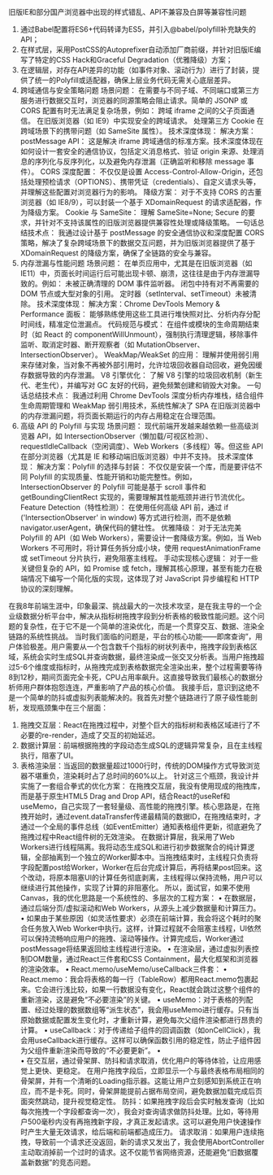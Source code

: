 旧版IE和部分国产浏览器中出现的样式错乱、API不兼容及白屏等兼容性问题
1.	通过Babel配置将ES6+代码转译为ES5，并引入@babel/polyfill补充缺失的API；
2.	在样式层，采用PostCSS的Autoprefixer自动添加厂商前缀，并针对旧版IE编写了特定的CSS Hack和Graceful Degradation（优雅降级）方案；
3.	在逻辑层，对存在API差异的功能（如事件对象、滚动行为）进行了封装，提供了统一的Polyfill或适配器，确保上层业务代码无需关心底层差异。
4.	跨域通信与安全策略问题
场景问题：
在需要与不同子域、不同端口或第三方服务进行数据交互时，浏览器的同源策略会阻止请求。简单的 JSONP 或 CORS 配置有时无法满足复杂场景，例如：
跨域 iframe 之间的父子页面通信。
在旧版浏览器（如 IE9）中实现安全的跨域请求。
处理第三方 Cookie 在跨域场景下的携带问题（如 SameSite 属性）。
技术深度体现：
解决方案：postMessage API： 这是解决 iframe 跨域通信的标准方案。技术深度体现在如何设计一套安全的通信协议，包括定义消息格式、验证 origin 来源、处理消息的序列化与反序列化，以及避免内存泄漏（正确监听和移除 message 事件）。
CORS 深度配置： 不仅仅是设置 Access-Control-Allow-Origin，还包括处理预检请求（OPTIONS）、携带凭证（credentials）、自定义请求头等，并理解这些配置对浏览器行为的影响。
降级方案： 对于不支持 CORS 的古董浏览器（如 IE8/9），可以封装一个基于 XDomainRequest 的请求适配器，作为降级方案。
Cookie 与 SameSite： 理解 SameSite=None; Secure 的要求，并针对不支持该属性的旧版浏览器提供兼容性处理或降级策略。
一句话总结技术点：
我通过设计基于 postMessage 的安全通信协议和深度配置 CORS 策略，解决了复杂跨域场景下的数据交互问题，并为旧版浏览器提供了基于 XDomainRequest 的降级方案，确保了全链路的安全与兼容。
2. 内存泄漏与性能问题
场景问题：
在单页应用中，尤其是在旧版浏览器（如 IE11）中，页面长时间运行后可能出现卡顿、崩溃，这往往是由于内存泄漏导致的。例如：
未被正确清理的 DOM 事件监听器。
闭包中持有对不再需要的 DOM 节点或大型对象的引用。
定时器（setInterval、setTimeout）未被清除。
技术深度体现：
解决方案：Chrome DevTools Memory & Performance 面板： 能够熟练使用这些工具进行堆快照对比、分析内存分配时间线，精准定位泄漏点。
代码规范与模式： 在组件或模块的生命周期结束时（如 React 的 componentWillUnmount），强制执行清理逻辑，移除事件监听、取消定时器、断开观察者（如 MutationObserver、IntersectionObserver）。
WeakMap/WeakSet 的应用： 理解并使用弱引用来存储对象，当对象不再被外部引用时，允许垃圾回收器自动回收，避免因缓存数据导致的内存泄漏。
V8 引擎优化： 了解 V8 引擎的垃圾回收机制（新生代、老生代），并编写对 GC 友好的代码，避免频繁创建和销毁大对象。
一句话总结技术点：
我通过利用 Chrome DevTools 深度分析内存堆栈，结合组件生命周期管理和 WeakMap 弱引用技术，系统性解决了 SPA 在旧版浏览器中的内存泄漏问题，将页面长期运行的内存占用稳定在合理范围。
3. 高级 API 的 Polyfill 与实现
场景问题：
现代前端开发越来越依赖一些高级浏览器 API，如 IntersectionObserver（懒加载/可视区检测）、requestIdleCallback（空闲调度）、Web Workers（多线程）等。但这些 API 在部分浏览器（尤其是 IE 和移动端旧版浏览器）中并不支持。
技术深度体现：
解决方案：Polyfill 的选择与封装： 不仅仅是安装一个库，而是要评估不同 Polyfill 的实现质量、性能开销和功能完整性。例如，IntersectionObserver 的 Polyfill 可能是基于 scroll 事件和 getBoundingClientRect 实现的，需要理解其性能瓶颈并进行节流优化。
Feature Detection（特性检测）： 在使用任何高级 API 前，通过 if ('IntersectionObserver' in window) 等方式进行检测，而不是依赖 navigator.userAgent，确保代码的健壮性。
优雅降级： 对于无法完美 Polyfill 的 API（如 Web Workers），需要设计一套降级方案。例如，当 Web Workers 不可用时，将计算任务拆分成小块，使用 requestAnimationFrame 或 setTimeout 分片执行，避免阻塞主线程。
手动实现核心逻辑： 对于一些关键但复杂的 API，如 Promise 或 fetch，理解其核心原理，甚至有能力在极端情况下编写一个简化版的实现，这体现了对 JavaScript 异步编程和 HTTP 协议的深刻理解。




在我8年前端生涯中，印象最深、挑战最大的一次技术攻坚，是在我主导的一个企业级数据分析平台中，解决从指标树拖拽字段到分析表格的极致性能问题。这个问题的复杂性，在于它不是一个简单的渲染优化，而是一个贯穿交互、数据、渲染全链路的系统性挑战。
当时我们面临的问题是，平台的核心功能——即席查询”，用户体验极差。用户需要从一个包含数千个指标的树状列表中，拖拽字段到表格区域，系统会实时生成SQL并查询数据，最终渲染成一张交叉分析表。当用户拖拽超过5-6个维度或指标时，从拖拽完成到表格数据完全渲染出来，整个过程需要等待8到12秒，期间页面完全卡死，CPU占用率飙升。这直接导致我们最核心的数据分析师用户群体抱怨连连，严重影响了产品的核心价值。
我接手后，意识到这绝不是一个简单的防抖或虚拟列表能解决的。我首先对整个链路进行了原子级性能剖析，发现瓶颈集中在三个层面：
1.	拖拽交互层：React在拖拽过程中，对整个巨大的指标树和表格区域进行了不必要的re-render，造成了交互的初始延迟。
2.	数据计算层：前端根据拖拽的字段动态生成SQL的逻辑异常复杂，且在主线程执行，阻塞了UI。
3.	表格渲染层：当返回的数据量超过1000行时，传统的DOM操作方式导致浏览器不堪重负，渲染耗时占了总时间的60%以上。
针对这三个瓶颈，我设计并实施了一套组合拳式的优化方案：
在拖拽交互层，我没有使用现成的拖拽库，而是基于原生HTML5 Drag and Drop API，结合React的useRef和useMemo，自己实现了一套轻量级、高性能的拖拽引擎。核心思路是，在拖拽开始时，通过event.dataTransfer传递最精简的数据ID，在拖拽结束时，才通过一个全局的事件总线（如EventEmitter）通知表格组件更新，彻底避免了拖拽过程中React组件树的无效渲染。
在数据计算层，我采用了Web Workers进行线程隔离。我将动态生成SQL和进行初步数据聚合的纯计算逻辑，全部抽离到一个独立的Worker脚本中。当拖拽结束时，主线程只负责将字段配置post给Worker，Worker在后台完成计算后，再将结果post回来。这个改动，将原本阻塞UI的计算任务彻底剥离，主线程得以保持流畅，用户可以继续进行其他操作，实现了计算的非阻塞化。
所以，面试官，如果不使用Canvas，我的优化思路是一个系统性的、多层次的工程方案：
•	在数据层，通过后端分页/虚拟滚动和Web Workers，从源头上减少数据量和计算压力。
•	如果由于某些原因（如灵活性要求）必须在前端计算，我会将这个耗时的聚合任务放入Web Worker中执行。这样，计算过程就不会阻塞主线程，UI依然可以保持流畅响应用户的拖拽、滚动等操作。计算完成后，Worker通过postMessage将结果返回给主线程进行渲染。
•	在渲染层，通过虚拟列表控制DOM数量，通过React三件套和CSS Containment，最大化框架和浏览器的渲染效率。
•	React.memo/useMemo/useCallback三件套：
•	React.memo：我会将表格的每一行（TableRow）都用React.memo包裹起来。它会进行浅比较，如果一行数据没有变化，React就会跳过这整个组件的重新渲染，这是避免“不必要渲染”的关键。
•	useMemo：对于表格的列配置、经过处理的数据数组等“派生状态”，我会用useMemo进行缓存。只有当原始数据或配置发生变化时，才重新计算，避免每次父组件渲染都进行昂贵的计算。
•	useCallback：对于传递给子组件的回调函数（如onCellClick），我会用useCallback进行缓存。这样可以确保函数引用的稳定性，防止子组件因为父组件重新渲染而导致的“不必要更新”。
•	
•	在交互层，通过骨架屏、防抖和请求取消，优化用户的等待体验，让应用感觉上更快、更稳定。
在用户拖拽字段后，立即显示一个与最终表格布局相同的骨架屏，并有一个清晰的Loading指示器。这能让用户立刻感知到系统正在响应，而不是卡死。同时，骨架屏能提前占据布局空间，避免数据加载完成后页面突然跳动，提升视觉稳定性。
防抖：如果拖拽字段后会实时触发查询（比如每次拖拽一个字段都查询一次），我会对查询请求做防抖处理。比如，等待用户500毫秒内没有再拖拽新字段，才真正发起请求。这可以避免用户快速操作时产生大量无效请求，给后端和前端都造成压力。
请求取消：如果用户连续拖拽，导致前一个请求还没返回，新的请求又发出了，我会使用AbortController主动取消掉前一个过时的请求。这不仅能节省网络资源，还能避免“旧数据覆盖新数据”的竞态问题。






